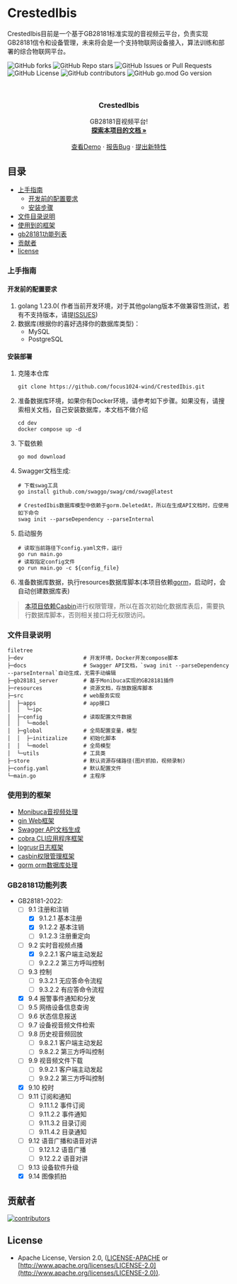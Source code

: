 # CrestedIbis

CrestedIbis目前是一个基于GB28181标准实现的音视频云平台，负责实现GB28181信令和设备管理，未来将会是一个支持物联网设备接入，算法训练和部署的综合物联网平台。

![GitHub forks](https://img.shields.io/github/forks/focus1024-wind/CrestedIbis)
![GitHub Repo stars](https://img.shields.io/github/stars/focus1024-wind/CrestedIbis)
![GitHub Issues or Pull Requests](https://img.shields.io/github/issues/focus1024-wind/CrestedIbis)
![GitHub License](https://img.shields.io/github/license/focus1024-wind/CrestedIbis)
![GitHub contributors](https://img.shields.io/github/contributors-anon/focus1024-wind/CrestedIbis)
![GitHub go.mod Go version](https://img.shields.io/github/go-mod/go-version/focus1024-wind/CrestedIbis)

<br />


<div align="center">
<h3 align="center">CrestedIbis</h3>
  <p align="center">
    GB28181音视频平台!
    <br />
    <a href="https://github.com/focus1024-wind/CrestedIbis"><strong>探索本项目的文档 »</strong></a>
    <br />
    <br />
    <a href="https://github.com/focus1024-wind/CrestedIbis">查看Demo</a>
    ·
    <a href="https://github.com/focus1024-wind/CrestedIbis/issues">报告Bug</a>
    ·
    <a href="https://github.com/focus1024-wind/CrestedIbis/issues">提出新特性</a>
  </p>
</div>

## 目录

- [上手指南](#上手指南)
    - [开发前的配置要求](#开发前的配置要求)
    - [安装步骤](#安装部署)
- [文件目录说明](#文件目录说明)
- [使用到的框架](#使用到的框架)
- [gb28181功能列表](#gb28181功能列表)
- [贡献者](#贡献者)
- [license](#license)

### 上手指南

#### 开发前的配置要求

1. golang 1.23.0(
   作者当前开发环境，对于其他golang版本不做兼容性测试，若有不支持版本，请提[ISSUES](https://github.com/focus1024-wind/CrestedIbis/issues))
2. 数据库(根据你的喜好选择你的数据库类型)：
    - MySQL
    - PostgreSQL

#### 安装部署

1. 克隆本仓库
    ```shell
    git clone https://github.com/focus1024-wind/CrestedIbis.git
    ```
2. 准备数据库环境，如果你有Docker环境，请参考如下步骤。如果没有，请搜索相关文档，自己安装数据库，本文档不做介绍
    ```shell
    cd dev
    docker compose up -d
    ```
3. 下载依赖
    ```shell
    go mod download
    ```
4. Swagger文档生成:
    ```shell
    # 下载swag工具 
    go install github.com/swaggo/swag/cmd/swag@latest
    ```
    ```shell
    # CrestedIbis数据库模型中依赖于gorm.DeletedAt，所以在生成API文档时，应使用如下命令
    swag init --parseDependency --parseInternal
    ```
5. 启动服务
    ```shell
    # 读取当前路径下config.yaml文件，运行
    go run main.go
    # 读取指定config文件
    go run main.go -c ${config_file}
    ```
6. 准备数据库数据，执行resources数据库脚本(本项目依赖[gorm](https://github.com/go-gorm/gorm)，启动时，会自动创建数据库表)

> [本项目依赖Casbin](https://github.com/casbin/casbin)进行权限管理，所以在首次初始化数据库表后，需要执行数据库脚本，否则相关接口将无权限访问。

### 文件目录说明

```
filetree
├─dev                   # 开发环境，Docker开发compose脚本
├─docs                  # Swagger API文档，`swag init --parseDependency --parseInternal`自动生成，无需手动编辑
├─gb28181_server        # 基于Monibuca实现的GB28181插件
├─resources             # 资源文档，存放数据库脚本
├─src                   # web服务实现
│  ├─apps               # app接口
│  │  └─ipc
│  ├─config             # 读取配置文件数据
│  │  └─model
│  ├─global             # 全局配置变量，模型
│  │  ├─initizalize     # 初始化脚本
│  │  └─model           # 全局模型
│  └─utils              # 工具类
├─store                 # 默认资源存储路径(图片抓拍，视频录制)
├─config.yaml           # 默认配置文件
└─main.go               # 主程序
```

### 使用到的框架

- [Monibuca音视频处理](https://github.com/Monibuca)
- [gin Web框架](https://github.com/gin-gonic/gin)
- [Swagger API文档生成](https://github.com/swaggo/gin-swagger)
- [cobra CLI应用程序框架](https://github.com/spf13/cobra)
- [logrusr日志框架](https://github.com/sirupsen/logrus)
- [casbin权限管理框架](https://github.com/casbin/casbin)
- [gorm orm数据库处理](https://github.com/go-gorm/gorm)

### GB28181功能列表

- GB28181-2022:
    - [ ] 9.1 注册和注销
        - [x] 9.1.2.1 基本注册
        - [x] 9.1.2.2 基本注销
        - [ ] 9.1.2.3 注册重定向
    - [ ] 9.2 实时音视频点播
        - [x] 9.2.2.1 客户端主动发起
        - [ ] 9.2.2.2 第三方呼叫控制
    - [ ] 9.3 控制
        - [ ] 9.3.2.1 无应答命令流程
        - [ ] 9.3.2.2 有应答命令流程
    - [x] 9.4 报警事件通知和分发
    - [ ] 9.5 网络设备信息查询
    - [ ] 9.6 状态信息报送
    - [ ] 9.7 设备视音频文件检索
    - [ ] 9.8 历史视音频回放
        - [ ] 9.8.2.1 客户端主动发起
        - [ ] 9.8.2.2 第三方呼叫控制
    - [ ] 9.9 视音频文件下载
        - [ ] 9.9.2.1 客户端主动发起
        - [ ] 9.9.2.2 第三方呼叫控制
    - [x] 9.10 校时
    - [ ] 9.11 订阅和通知
        - [ ] 9.11.1.2 事件订阅
        - [ ] 9.11.2.2 事件通知
        - [ ] 9.11.3.2 目录订阅
        - [ ] 9.11.4.2 目录通知
    - [ ] 9.12 语音广播和语音对讲
        - [ ] 9.12.1.2 语音广播
        - [ ] 9.12.2.2 语音对讲
    - [ ] 9.13 设备软件升级
    - [x] 9.14 图像抓拍

## 贡献者

<a href="https://github.com/focus1024-wind/CrestedIbis/graphs/contributors">
  <img src="https://contrib.rocks/image?repo=focus1024-wind/CrestedIbis"  alt="contributors"/>
</a>

## License

- Apache License, Version 2.0, ([LICENSE-APACHE](LICENSE-APACHE)
  or [http://www.apache.org/licenses/LICENSE-2.0](http://www.apache.org/licenses/LICENSE-2.0)).